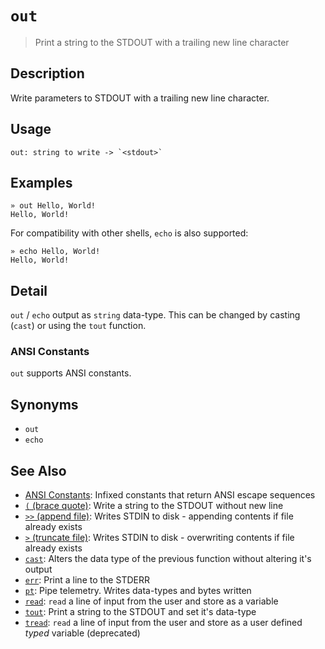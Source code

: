 # `out`

> Print a string to the STDOUT with a trailing new line character

## Description

Write parameters to STDOUT with a trailing new line character.

## Usage

    out: string to write -> `<stdout>`

## Examples

    » out Hello, World!
    Hello, World!

For compatibility with other shells, `echo` is also supported:

    » echo Hello, World!
    Hello, World!

## Detail

`out` / `echo` output as `string` data-type. This can be changed by casting
(`cast`) or using the `tout` function.

### ANSI Constants

`out` supports ANSI constants.

## Synonyms

- `out`
- `echo`

## See Also

- [ANSI Constants](../user-guide/ansi.md):
  Infixed constants that return ANSI escape sequences
- [`(` (brace quote)](./brace-quote.md):
  Write a string to the STDOUT without new line
- [`>>` (append file)](./greater-than-greater-than.md):
  Writes STDIN to disk - appending contents if file already exists
- [`>` (truncate file)](./greater-than.md):
  Writes STDIN to disk - overwriting contents if file already exists
- [`cast`](./cast.md):
  Alters the data type of the previous function without altering it's output
- [`err`](./err.md):
  Print a line to the STDERR
- [`pt`](./pt.md):
  Pipe telemetry. Writes data-types and bytes written
- [`read`](./read.md):
  `read` a line of input from the user and store as a variable
- [`tout`](./tout.md):
  Print a string to the STDOUT and set it's data-type
- [`tread`](./tread.md):
  `read` a line of input from the user and store as a user defined _typed_ variable (deprecated)
